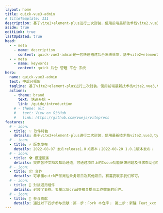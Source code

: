 ```yaml
---
layout: home
title: quick-vue3-admin
# titleTemplate: 111
description: 基于vite2+element-plus进行二次封装，使用前端最新技术栈vite2,vue3,typescript,pinia等等。
aside: true
editLink: true
lastUpdated: true
head:
  - - meta
    - name: description
      content: quick-vue3-admin是一套快速搭建后台系统框架，基于vite2+element-plus进行二次封装，使用最新技术栈vite2,vue3,typescript,pinia等等。
  - - meta
    - name: keywords
      content: quick 后台 管理 平台 系统
hero:
  name: quick-vue3-admin
  text: 中后台框架
  tagline: 基于vite2+element-plus进行二次封装，使用前端最新技术栈vite2,vue3,typescript,pinia等等。
  actions:
    - theme: brand
      text: 快速开始 →
      link: /guide/introduction
    # - theme: alt
    #   text: View on GitHub
    #   link: https://github.com/vuejs/vitepress
features:
  # - icon:
  - title: 💡 软件特色
    details: 基于vite2+element-plus进行二次封装，使用最新技术栈vite2,vue3,typescript,pinia等等。
  # - icon:
  - title: ⚡️ 版本发布
    details: 2022-08-07 发布release1.0.0版本；2022-08-20 1.0.1版本发布；
  # - icon:
  - title: 🛠️ 极速服务
    details: 提供各种文档及帮助通道，可通过项目上的Issue功能反馈问题及寻求帮助也可以通过产品的qq群咨询相关难点。
  # - icon:
  - title: 📦 合作
    details: 可承接quick产品周边业务项目及其他项目，有需要联系我们即可。
  # - icon:
  - title: 🔩 封装通用组件
    details: 封装了表格、表单以及crud等相关提高工作效率的组件。
  # - icon:
  - title: 🔑 参与贡献
    details: 通过以下四步参与贡献：第一步：Fork 本仓库； 第二步：新建 Feat_xxx 分支；  第三步：提交代码； 第四步：新建 Pull Request；
---
```

